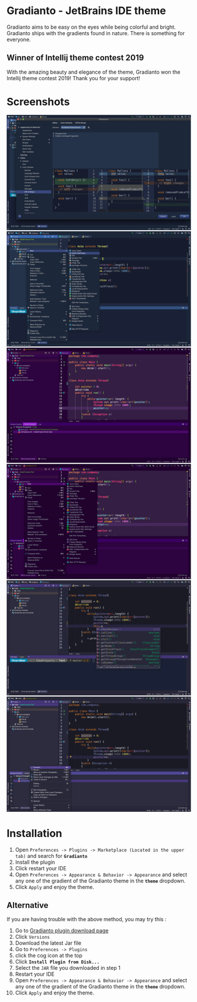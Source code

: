# Gradianto - JetBrains IDE theme
Gradianto aims to be easy on the eyes while being colorful and bright. Gradianto ships with the gradients found in nature. There is something for everyone.
## Winner of Intellij theme contest 2019
With the amazing beauty and elegance of the theme, Gradianto won the Intellij theme contest 2019! Thank you for your support!


# Screenshots
<img src="Screenshots/DeepOcean-1.png" alt="Deep Ocean 1 image"/>
<img src="Screenshots/DeepOcean-2.png" alt="Deep Ocean 2 image"/>
<img src="Screenshots/Fuchasia-1.png" alt="Dark Fuchsia 1 image"/>
<img src="Screenshots/Fuchasia-2.png" alt="Dark Fuchsia 2 image"/>
<img src="Screenshots/MidNightBlue-1.png" alt="Midnight Blue 1 image"/>
<img src="Screenshots/MidNightBlue-2.png" alt="Midnight Blue 1 image"/>


# Installation
1.  Open  `Preferences -> Plugins -> Marketplace (Located in the upper tab)`  and search for  **`Gradianto`**
2.  Install the plugin
3.  Click restart your IDE
4.  Open  `Preferences -> Appearance & Behavior -> Appearance`  and select any one of the gradient of the Gradianto theme in the  **`theme`**  dropdown.
5. Click `Apply` and enjoy the theme.
## Alternative
If you are having trouble with the above method, you may try this :
1. Go to [Gradianto plugin download page](https://plugins.jetbrains.com/plugin/12334-gradianto)
2. Click `Versions`
3. Download the latest Jar file
4. Go to  `Preferences -> Plugins`  
5. click the cog icon at the top
6.  Click  **`Install Plugin from Disk...`**
7.  Select the `JAR` file you downloaded in step 1
8.  Restart your IDE
9.  Open  `Preferences -> Appearance & Behavior -> Appearance`  and select any one of the gradient of the Gradianto theme in the  **`theme`**  dropdown.
10. Click `Apply` and enjoy the theme.
